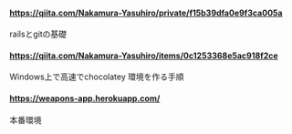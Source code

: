 #### https://qiita.com/Nakamura-Yasuhiro/private/f15b39dfa0e9f3ca005a
railsとgitの基礎

#### https://qiita.com/Nakamura-Yasuhiro/items/0c1253368e5ac918f2ce
Windows上で高速でchocolatey 環境を作る手順

#### https://weapons-app.herokuapp.com/
本番環境
